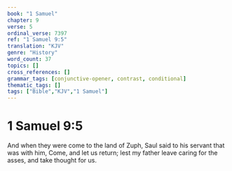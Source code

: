 ```yaml
---
book: "1 Samuel"
chapter: 9
verse: 5
ordinal_verse: 7397
ref: "1 Samuel 9:5"
translation: "KJV"
genre: "History"
word_count: 37
topics: []
cross_references: []
grammar_tags: [conjunctive-opener, contrast, conditional]
thematic_tags: []
tags: ["Bible","KJV","1 Samuel"]
---
```


# 1 Samuel 9:5

And when they were come to the land of Zuph, Saul said to his servant that was with him, Come, and let us return; lest my father leave caring for the asses, and take thought for us.
